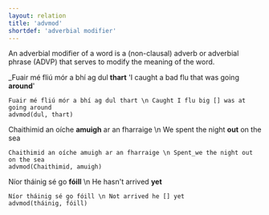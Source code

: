 ```yaml
---
layout: relation
title: 'advmod'
shortdef: 'adverbial modifier'
---
```


An adverbial modifier of a word is a (non-clausal) adverb or adverbial phrase (ADVP) that serves to modify the meaning of the word.

_Fuair mé fliú mór a bhí ag dul <b>thart</b> 'I caught a bad flu that was going <b>around</b>'

~~~ sdparse
Fuair mé fliú mór a bhí ag dul thart \n Caught I flu big [] was at going around
advmod(dul, thart)
~~~

Chaithimid an oíche <b>amuigh</b> ar an fharraige \n We spent the night <b>out</b> on the sea

~~~ sdparse
Chaithimid an oíche amuigh ar an fharraige \n Spent_we the night out on the sea
advmod(Chaithimid, amuigh)
~~~

Níor tháinig sé go <b>fóill</b> \n He hasn't arrived <b>yet</b>

~~~ sdparse
Níor tháinig sé go fóill \n Not arrived he [] yet
advmod(tháinig, fóill)
~~~


